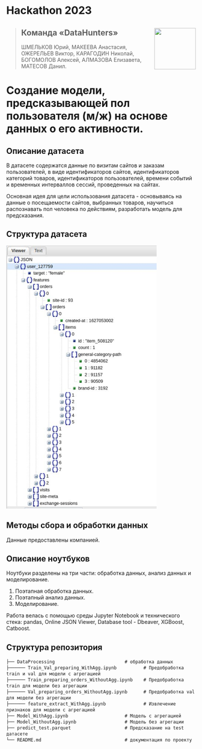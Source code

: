 # Hackathon 2023 

><img align="right" width="110" height="110" src="https://user-images.githubusercontent.com/78375128/209393192-0b0016f6-a7ba-497d-a1e5-14df769c4816.png">
>
>## Команда «DataHunters»
>
>ШМЕЛЬКОВ Юрий, МАКЕЕВА Анастасия, ОЖЕРЕЛЬЕВ Виктор, КАРАГОДИН Николай, БОГОМОЛОВ Алексей, АЛМАЗОВА Елизавета, МАТЕСОВ Данил.

# Создание модели, предсказывающей пол пользователя (м/ж) на основе данных о его активности.

## Описание датасета

В датасете содержатся данные по визитам сайтов и заказам пользователей, в виде идентификаторов сайтов, идентификаторов категорий товаров, идентификаторов пользователей, времени событий и временных интерваллов сессий, проведенных на сайтах.

Основная идея для цели использования датасета - основываясь на данные о посещаемости сайтов, выбранных товаров, научиться распознавать пол человека по действиям, разработать модель для предсказания.

## Структура датасета

<img src="./resources/scrinStructData.jpg" width="400" height="700"/>

## Методы сбора и обработки данных
Данные предоставлены компанией.

## Описание ноутбуков

Ноутбуки разделены на три части: обработка данных, анализ данных и моделирование.

1. Поэтапная обработка данных.
2. Поэтапный анализ данных.   
3. Моделирование.

Работа велась с помощью среды Jupyter Notebook и технического стека: pandas, Online JSON Viewer, Database tool - Dbeaver, XGBoost, Catboost.

## Структура репозитория

    ├── DataProcessing                          # обработка данных
    ├────── Train_Val_preparing_WithAgg.ipynb          # Предобработка train и val для модели с агрегацией
    ├────── Train_preparing_orders_WithoutAgg.ipynb    # Предобработка train для модели без агрегации
    ├────── Val_preparing_orders_WithoutAgg.ipynb      # Предобработка val для модели без агрегации
    ├────── feature_extract_WithAgg.ipynb              # Извлечение признаков для модели с агрегацией
    ├── Model_WithAgg.ipynb                     # Модель с агрегацией
    ├── Model_WithoutAgg.ipynb                  # Модель без агрегации
    ├── predict_test.parquet                    # Предсказание на test датасете
    └── README.md                               # документация по проекту
